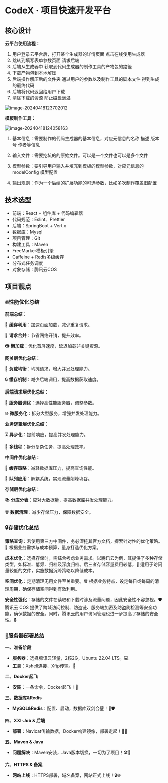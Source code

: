 # CodeX · 项目快速开发平台

## 核心设计

**云平台使用流程：**

1. 用户登录云平台后，打开某个生成器的详情页面 点击在线使用生成器
2. 跳转到填写表单参数页面 请求后端
3. 后端从生成器中 获取到代码生成器的制作工具的产物包的路径
4. 下载产物包到本地解压
5. 后端操作解压后的文件夹 通过用户的参数以及制作工具的脚本文件 得到生成的最终代码
6. 后端将代码返回给用户下载
7. 清除下载的资源 防止磁盘满溢

![image-20240418123702012](C:/Users/artboy/AppData/Roaming/Typora/typora-user-images/image-20240418123702012.png)

**模板制作工具：**

![image-20240418124058163](C:/Users/artboy/AppData/Roaming/Typora/typora-user-images/image-20240418124058163.png)

1. 基本信息：需要制作的代码生成器的基本信息，对应元信息的名称 描述 版本号 作者等信息

2. 输入文件：需要挖坑的的原始文件。可以是一个文件也可以是多个文件

3. 模型参数：要引导用户输入并填充到模板的模型参数，对应元信息的 modelConfig 模型配置

4. 输出规则：作为一个后续的扩展功能的可选参数，比如多次制作覆盖旧配置



## 技术选型

- 前端：React + 组件库 + 代码编辑器
- 代码规范：Eslint、Prettier
- 后端：SpringBoot + Vert.x
- 数据库：Mysql
- 项目管理：Git
- 构建工具：Maven
- FreeMarker模板引擎
- Caffeine + Redis多级缓存
- 分布式任务调度
- 对象存储：腾讯云COS

## 项目靓点

### 🔥性能优化总结

**前端总结：**

🚀 **缓存利用**：加速页面加载，减少重复请求。

💨 **请求合并**：节省网络开销，提升效率。

📷 **懒加载**：优化首屏速度，延迟加载非关键资源。

**网关层优化总结：**

🔄 **负载均衡**：均摊请求，增大并发处理能力。

🔒 **缓存机制**：减少后端调用，提高数据获取速度。

**后端请求层优化总结：**

🔧 **服务器调优**：选择高性能服务器，调整参数。

🌐 **微服务化**：拆分大型服务，增强并发处理能力。

**业务逻辑层优化总结：**

⏳ **异步化**：提前响应，提高并发处理能力。

🔀 **多线程**：拆分复杂任务，提高处理效率。

**中间件优化总结：**

🔄 **缓存策略**：减轻数据库压力，提高查询性能。

💌 **队列应用**：解耦系统，实现流量削峰填谷。

**存储层优化总结：**

📚 **分库分表**：应对大数据量，提高数据库并发处理能力。

🗑️ **数据清理**：减少存储压力，保障数据安全。

### 🔒**存储优化总结**

**策略查询**：若使用第三方中间件，务必深挖其官方文档，探索针对性的优化策略。📘 根据业务需求与成本预算，量身打造优化方案。

**成本优化**：选择存储时，需综合考虑业务需求。以腾讯云为例，其提供了多种存储类型，如标准、低频、归档及深度归档。后三者存储容量费用较低，💸 适用于访问量较低的文件，实施数据沉降策略以降低成本。

**空间优化**：定期清理无用文件至关重要。🗑️ 根据业务特点，设定每日或每周的清理周期，确保存储空间得到有效利用。

**安全性强化**：存储的文件在读取和下载时涉及流量问题，因此安全性不容忽视。🛡️ 腾讯云 COS 提供了跨域访问控制、防盗链、服务端加密及防盗刷检测等安全功能，确保数据的安全。同时，腾讯云的用户访问管理也进一步提高了存储的安全性。🔒

### 🚀服务器部署总结

**一、准备阶段**

- **服务器**：选择腾讯云轻量，2核2G，Ubuntu 22.04 LTS。💻
- **工具**：Xshell连接，Xftp传输。🔗

**二、Docker起飞**

- **安装**：一条命令，Docker起飞！🐳

**三、数据库&Redis**

- **MySQL&Redis**：配置、启动，数据库双剑合璧！🔪🛡️

**四、XXl-Job & 后端**

- **部署**：Navicat传输数据，Docker构建镜像，部署走起！🚀💼

**五、Maven & Java**

- **问题解决**：Maven安装，Java版本切换，一切为了项目！🛠️🔧

**六、HTTPS & 备案**

- **网站上线**：HTTPS部署，域名备案，网站正式上线！🔒🌐
